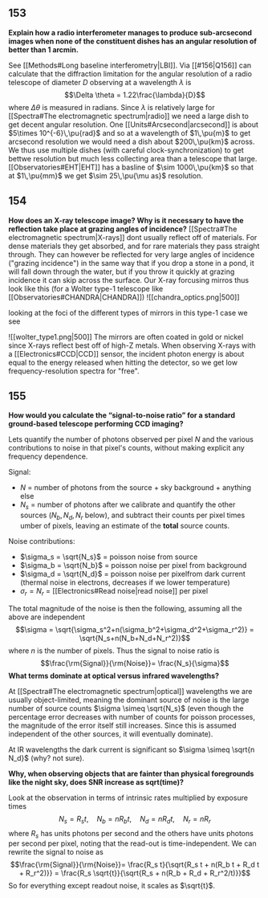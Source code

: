 ## 153
**Explain how a radio interferometer manages to produce sub-arcsecond images when none of the constituent dishes has an angular resolution of better than 1 arcmin.**

See [[Methods#Long baseline interferometry|LBI]]. Via [[#156|Q156]] can calculate that the diffraction limitation for the angular resolution of a radio telescope of diameter $D$ observing at a wavelength $\lambda$ is $$\Delta \theta  = 1.22\frac{\lambda}{D}$$where $\Delta \theta$ is measured in radians. Since $\lambda$ is relatively large for [[Spectra#The electromagnetic spectrum|radio]] we need a large dish to get decent angular resolution. One [[Units#Arcsecond|arcsecond]] is about $5\times 10^{-6}\,\pu{rad}$ and so at a wavelength of $1\,\pu{m}$ to get arcsecond resolution we would need a dish about $200\,\pu{km}$ across. We thus use multiple dishes (with careful clock-synchronization) to get bettwe resolution but much less collecting area than a telescope that large. [[Observatories#EHT|EHT]] has a basline of $\sim 1000\,\pu{km}$ so that at $1\,\pu{mm}$ we get $\sim 25\,\pu{\mu as}$ resolution.


## 154
**How does an X-ray telescope image? Why is it necessary to have the reflection take place at grazing angles of incidence?**
[[Spectra#The electromagnetic spectrum|X-rays]] dont usually reflect off of materials. For dense materials they get absorbed, and for rare materials they pass straight through. They can however be reflected for very large angles of incidence ("grazing incidence") in the same way that if you drop a stone in a pond, it will fall down through the water, but if you throw it quickly at grazing incidence it can skip across the surface. Our X-ray forcusing mirros thus look like this (for a Wolter type-1 telescope like [[Observatories#CHANDRA|CHANDRA]])
![[chandra_optics.png|500]]

looking at the foci of the different types of mirrors in this type-1 case we see

![[wolter_type1.png|500]]
The mirrors are often coated in gold or nickel since X-rays reflect best off of high-Z metals. When observing X-rays with a [[Electronics#CCD|CCD]] sensor, the incident photon energy is about equal to the energy released when hitting the detector, so we get low frequency-resolution spectra for "free".


## 155 
**How would you calculate the “signal-to-noise ratio” for a standard ground-based telescope performing CCD imaging?**

Lets quantify the number of photons observed per pixel $N$ and the various contributions to noise in that pixel's counts, without making explicit any frequency dependence.

Signal:
- $N$ = number of photons from the source + sky background + anything else
- $N_s$ = number of photons after we calibrate and quantify the other sources ($N_b, N_d, N_r$ below), and subtract their counts per pixel times umber of pixels, leaving an estimate of the **total** source counts.

Noise contributions:
- $\sigma_s = \sqrt{N_s}$ = poisson noise from source 
- $\sigma_b = \sqrt{N_b}$ = poisson noise per pixel from background 
- $\sigma_d = \sqrt{N_d}$ = poisson noise per pixelfrom dark current (thermal noise in electrons, decreases if we lower temperature)
- $\sigma_r = N_r$ = [[Electronics#Read noise|read noise]] per pixel

The total magnitude of the noise is then the following, assuming all the above are independent $$\sigma = \sqrt{\sigma_s^2+n(\sigma_b^2+\sigma_d^2+\sigma_r^2)} = \sqrt{N_s+n(N_b+N_d+N_r^2)}$$where $n$ is the number of pixels. Thus the signal to noise ratio is $$\frac{\rm{Signal}}{\rm{Noise}}= \frac{N_s}{\sigma}$$**What terms dominate at optical versus infrared wavelengths?**

At [[Spectra#The electromagnetic spectrum|optical]] wavelengths we are usually object-limited, meaning the dominant source of noise is the large number of source counts $\sigma \simeq \sqrt{N_s}$ (even though the percentage error decreases with number of counts for poisson processes, the magnitude of the error itself still increases. Since this is assumed independent of the other sources, it will eventually dominate). 

At IR wavelengths the dark current is significant so $\sigma \simeq \sqrt{n N_d}$ (why? not sure).

**Why, when observing objects that are fainter than physical foregrounds like the night sky, does SNR increase as sqrt(time)?**

Look at the observation in terms of intrinsic rates multiplied by exposure times $$N_s = R_st,\quad N_b =nR_bt,\quad N_d = nR_dt, \quad N_r = nR_r $$where $R_s$ has units photons per second and the others have units photons per second per pixel, noting that the read-out is time-independent. We can rewrite the signal to noise as $$\frac{\rm{Signal}}{\rm{Noise}}= \frac{R_s t}{\sqrt{R_s t + n(R_b t + R_d t + R_r^2)}} = \frac{R_s \sqrt{t}}{\sqrt{R_s + n(R_b + R_d + R_r^2/t)}}$$So for everything except readout noise, it scales as $\sqrt{t}$. 
